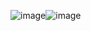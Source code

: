 ![image](https://github.com/user-attachments/assets/ac2f5dcf-8a9e-4663-bf3e-468d517a1af0)![image](https://github.com/user-attachments/assets/47b6e42d-7e1f-455c-ad4c-c07990ca8693)
